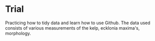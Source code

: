 # Trial
Practicing how to tidy data and learn how to use Github. 
The data used consists of various measurements of the kelp, ecklonia maxima's, morphology. 
